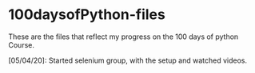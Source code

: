 # 100daysofPython-files
These are the files that reflect my progress on the 100 days of python Course.

[05/04/20]: Started selenium group, with the setup and watched videos.
